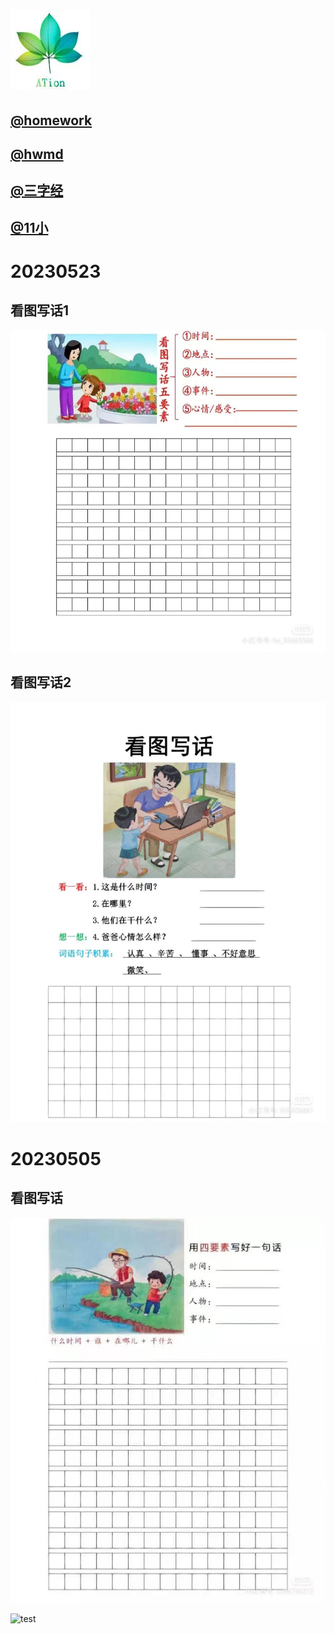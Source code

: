 # ![244564485](./bak/ATion01.jpg "ation126")  

## [@homework](./hw/index.html)
## [@hwmd](./hw/homework.md)
## [@三字经](./hw/3rd.html) 
## [@11小](./hw/11小.html) 



# 20230523

## 看图写话1

![图1](./hw/pt/20230513_01.jpg "看图写话1")  

## 看图写话2

![图2](./hw/pt/20230513_02.jpg "看图写话2")  



# 20230505

## 看图写话

![图1](./hw/pt/20230505_01.jpg)  



![test](https://244564485.github.io/bak/ATion01.jpg "ation127")  

